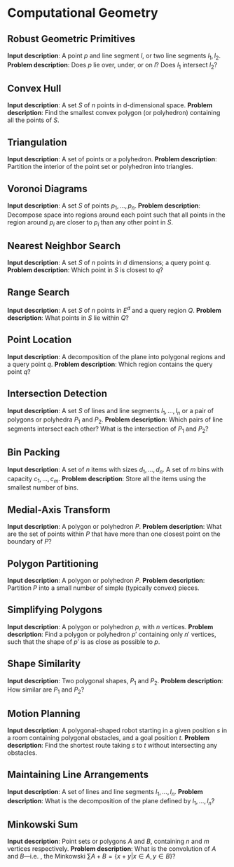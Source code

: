 # Computational Geometry

## Robust Geometric Primitives

**Input description**: A point $p$ and line segment $l$, or two line segments $l_1, l_2$.
**Problem description**: Does $p$ lie over, under, or on $l$? Does $l_1$ intersect $l_2$?

## Convex Hull

**Input description**: A set $S$ of $n$ points in d-dimensional space.
**Problem description**: Find the smallest convex polygon (or polyhedron) containing all the points of $S$.

## Triangulation

**Input description**: A set of points or a polyhedron.
**Problem description**: Partition the interior of the point set or polyhedron into triangles.

## Voronoi Diagrams

**Input description**: A set $S$ of points $p_1,...,p_n$.
**Problem description**: Decompose space into regions around each point such that all points in the region around $p_i$ are closer to $p_i$ than any other point in $S$.

## Nearest Neighbor Search

**Input description**: A set $S$ of $n$ points in $d$ dimensions; a query point $q$.
**Problem description**: Which point in $S$ is closest to $q$?

## Range Search

**Input description**: A set $S$ of $n$ points in $E^d$ and a query region $Q$.
**Problem description**: What points in $S$ lie within $Q$?

## Point Location

**Input description**: A decomposition of the plane into polygonal regions and a query point $q$.
**Problem description**: Which region contains the query point $q$?

## Intersection Detection

**Input description**: A set $S$ of lines and line segments $l_1,...,l_n$ or a pair of polygons or polyhedra $P_1$ and $P_2$.
**Problem description**: Which pairs of line segments intersect each other? What is the intersection of $P_1$ and $P_2$?

## Bin Packing

**Input description**: A set of $n$ items with sizes $d_1,...,d_n$. A set of $m$ bins with capacity $c_1,...,c_m$.
**Problem description**: Store all the items using the smallest number of bins.

## Medial-Axis Transform

**Input description**: A polygon or polyhedron $P$.
**Problem description**: What are the set of points within $P$ that have more than one closest point on the boundary of $P$?

## Polygon Partitioning

**Input description**: A polygon or polyhedron $P$.
**Problem description**: Partition $P$ into a small number of simple (typically convex) pieces.

## Simplifying Polygons

**Input description**: A polygon or polyhedron $p$, with $n$ vertices.
**Problem description**: Find a polygon or polyhedron $p'$ containing only $n'$ vertices, such that the shape of $p'$ is as close as possible to $p$.

## Shape Similarity

**Input description**: Two polygonal shapes, $P_1$ and $P_2$.
**Problem description**: How similar are $P_1$ and $P_2$?

## Motion Planning

**Input description**: A polygonal-shaped robot starting in a given position $s$ in a room containing polygonal obstacles, and a goal position $t$.
**Problem description**: Find the shortest route taking $s$ to $t$ without intersecting any obstacles.

## Maintaining Line Arrangements

**Input description**: A set of lines and line segments $l_1,...,l_n$.
**Problem description**: What is the decomposition of the plane defined by $l_1,...,l_n$?

## Minkowski Sum

**Input description**: Point sets or polygons $A$ and $B$, containing $n$ and $m$ vertices respectively.
**Problem description**: What is the convolution of $A$ and $B$—i.e. , the Minkowski $\sum{A + B = \lbrace x + y | x \in A,y \in B\rbrace}$?
